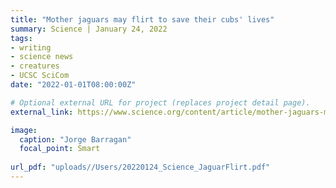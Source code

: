 ```yaml
---
title: "Mother jaguars may flirt to save their cubs' lives"
summary: Science | January 24, 2022
tags:
- writing
- science news
- creatures
- UCSC SciCom
date: "2022-01-01T08:00:00Z"

# Optional external URL for project (replaces project detail page).
external_link: https://www.science.org/content/article/mother-jaguars-may-flirt-save-their-cubs-lives

image:
  caption: "Jorge Barragan"
  focal_point: Smart
  
url_pdf: "uploads//Users/20220124_Science_JaguarFlirt.pdf"
---
```

